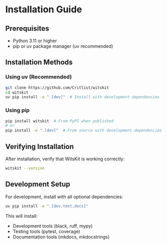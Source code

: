 # Installation Guide

## Prerequisites

- Python 3.11 or higher
- pip or uv package manager (uv recommended)

## Installation Methods

### Using uv (Recommended)

```bash
git clone https://github.com/Critlist/witskit
cd witskit
uv pip install -e ".[dev]"  # Install with development dependencies
```

### Using pip

```bash
pip install witskit  # From PyPI when published
# or
pip install -e ".[dev]"  # From source with development dependencies
```

## Verifying Installation

After installation, verify that WitsKit is working correctly:

```bash
witskit --version
```

## Development Setup

For development, install with all optional dependencies:

```bash
uv pip install -e ".[dev,test,docs]"
```

This will install:
- Development tools (black, ruff, mypy)
- Testing tools (pytest, coverage)
- Documentation tools (mkdocs, mkdocstrings)
